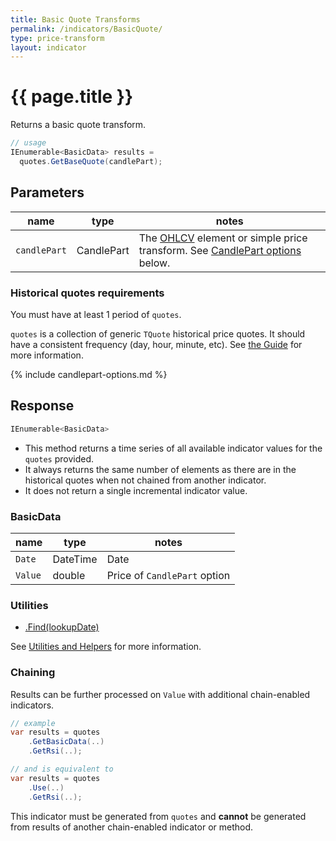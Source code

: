 ```yaml
---
title: Basic Quote Transforms
permalink: /indicators/BasicQuote/
type: price-transform
layout: indicator
---
```


# {{ page.title }}

Returns a basic quote transform.

```csharp
// usage
IEnumerable<BasicData> results =
  quotes.GetBaseQuote(candlePart);
```

## Parameters

| name | type | notes
| -- |-- |--
| `candlePart` | CandlePart | The [OHLCV]({{site.baseurl}}/guide/#historical-quotes) element or simple price transform.  See [CandlePart options](#candlepart-options) below.

### Historical quotes requirements

You must have at least 1 period of `quotes`.

`quotes` is a collection of generic `TQuote` historical price quotes.  It should have a consistent frequency (day, hour, minute, etc).  See [the Guide]({{site.baseurl}}/guide/#historical-quotes) for more information.

{% include candlepart-options.md %}

## Response

```csharp
IEnumerable<BasicData>
```

- This method returns a time series of all available indicator values for the `quotes` provided.
- It always returns the same number of elements as there are in the historical quotes when not chained from another indicator.
- It does not return a single incremental indicator value.

### BasicData

| name | type | notes
| -- |-- |--
| `Date` | DateTime | Date
| `Value` | double | Price of `CandlePart` option

### Utilities

- [.Find(lookupDate)]({{site.baseurl}}/utilities#find-indicator-result-by-date)

See [Utilities and Helpers]({{site.baseurl}}/utilities#utilities-for-indicator-results) for more information.

### Chaining

Results can be further processed on `Value` with additional chain-enabled indicators.

```csharp
// example
var results = quotes
    .GetBasicData(..)
    .GetRsi(..);

// and is equivalent to
var results = quotes
    .Use(..)
    .GetRsi(..);
```

This indicator must be generated from `quotes` and **cannot** be generated from results of another chain-enabled indicator or method.
